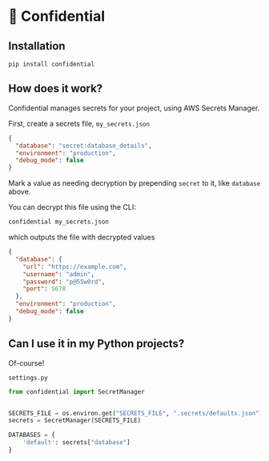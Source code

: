 # 🤫 Confidential

## Installation

```
pip install confidential
```

## How does it work?

Confidential manages secrets for your project, using AWS Secrets Manager.

First, create a secrets file, `my_secrets.json`
```json
{
  "database": "secret:database_details",
  "environment": "production",
  "debug_mode": false
}
```  

Mark a value as needing decryption by prepending `secret` to it, like `database` above.
 
You can decrypt this file using the CLI:

```bash
confidential my_secrets.json
```

which outputs the file with decrypted values
```json
{
  "database": {
    "url": "https://example.com",
    "username": "admin",
    "password": "p@55w0rd",
    "port": 5678
  },
  "environment": "production",
  "debug_mode": false
}
```

## Can I use it in my Python projects?

Of-course!

`settings.py`
```python
from confidential import SecretManager


SECRETS_FILE = os.environ.get("SECRETS_FILE", ".secrets/defaults.json")
secrets = SecretManager(SECRETS_FILE)

DATABASES = {
    'default': secrets["database"]
}
```
